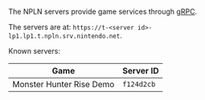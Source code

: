 The NPLN servers provide game services through [gRPC](https://grpc.io/).

The servers are at: `https://t-<server id>-lp1.lp1.t.npln.srv.nintendo.net`.

Known servers:

| Game | Server ID |
| --- | --- |
| Monster Hunter Rise Demo | `f124d2cb` |